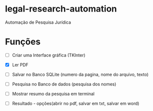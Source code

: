 # legal-research-automation
Automação de Pesquisa Jurídica

# Funções
* [ ] Criar uma Interface gráfica (TKInter)
* [x] Ler PDF
* [ ] Salvar no Banco SQLite (numero da pagina, nome do arquivo, texto)
* [ ] Pesquisa no Banco de dados (pesquisa dos nomes)
* [ ] Mostrar resumo da pesquisa em terminal
* [ ] Resultado - opções(abrir no pdf, salvar em txt, salvar em word)


